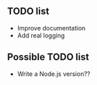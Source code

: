 ## TODO list
* Improve documentation
* Add real logging
## Possible TODO list
* Write a Node.js version??
